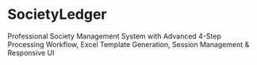 # SocietyLedger
Professional Society Management System with Advanced 4-Step Processing Workflow, Excel Template Generation, Session Management &amp; Responsive UI
